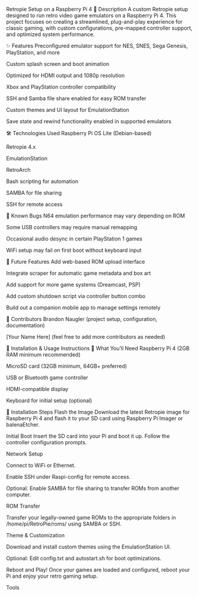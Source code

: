 Retropie Setup on a Raspberry Pi 4
📄 Description
A custom Retropie setup designed to run retro video game emulators on a Raspberry Pi 4. This project focuses on creating a streamlined, plug-and-play experience for classic gaming, with custom configurations, pre-mapped controller support, and optimized system performance.

✨ Features
Preconfigured emulator support for NES, SNES, Sega Genesis, PlayStation, and more

Custom splash screen and boot animation

Optimized for HDMI output and 1080p resolution

Xbox and PlayStation controller compatibility

SSH and Samba file share enabled for easy ROM transfer

Custom themes and UI layout for EmulationStation

Save state and rewind functionality enabled in supported emulators

🛠️ Technologies Used
Raspberry Pi OS Lite (Debian-based)

Retropie 4.x

EmulationStation

RetroArch

Bash scripting for automation

SAMBA for file sharing

SSH for remote access

🐞 Known Bugs
N64 emulation performance may vary depending on ROM

Some USB controllers may require manual remapping

Occasional audio desync in certain PlayStation 1 games

WiFi setup may fail on first boot without keyboard input

🧭 Future Features
Add web-based ROM upload interface

Integrate scraper for automatic game metadata and box art

Add support for more game systems (Dreamcast, PSP)

Add custom shutdown script via controller button combo

Build out a companion mobile app to manage settings remotely

👥 Contributors
Brandon Naugler (project setup, configuration, documentation)

[Your Name Here] (feel free to add more contributors as needed)

🧪 Installation & Usage Instructions
🔧 What You’ll Need
Raspberry Pi 4 (2GB RAM minimum recommended)

MicroSD card (32GB minimum, 64GB+ preferred)

USB or Bluetooth game controller

HDMI-compatible display

Keyboard for initial setup (optional)

🚀 Installation Steps
Flash the Image
Download the latest Retropie image for Raspberry Pi 4 and flash it to your SD card using Raspberry Pi Imager or balenaEtcher.

Initial Boot
Insert the SD card into your Pi and boot it up. Follow the controller configuration prompts.

Network Setup

Connect to WiFi or Ethernet.

Enable SSH under Raspi-config for remote access.

Optional: Enable SAMBA for file sharing to transfer ROMs from another computer.

ROM Transfer

Transfer your legally-owned game ROMs to the appropriate folders in /home/pi/RetroPie/roms/ using SAMBA or SSH.

Theme & Customization

Download and install custom themes using the EmulationStation UI.

Optional: Edit config.txt and autostart.sh for boot optimizations.

Reboot and Play!
Once your games are loaded and configured, reboot your Pi and enjoy your retro gaming setup.













Tools




